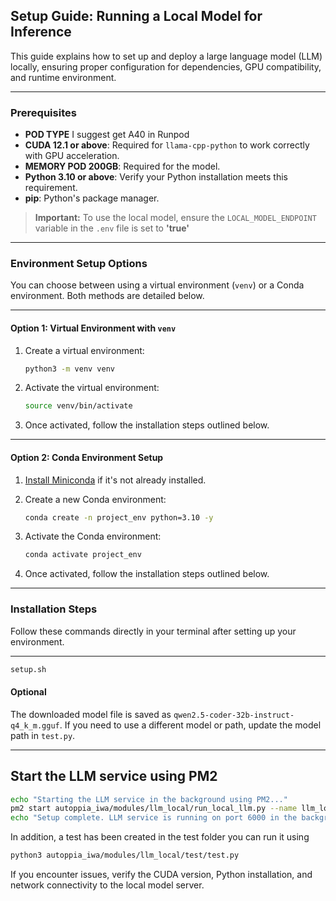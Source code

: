 ## **Setup Guide: Running a Local Model for Inference**

This guide explains how to set up and deploy a large language model (LLM) locally, ensuring proper configuration for
dependencies, GPU compatibility, and runtime environment.

---

### **Prerequisites**

- **POD TYPE** I suggest get A40 in Runpod
- **CUDA 12.1 or above**: Required for `llama-cpp-python` to work correctly with GPU acceleration.
- **MEMORY POD 200GB**: Required for the model.
- **Python 3.10 or above**: Verify your Python installation meets this requirement.
- **pip**: Python's package manager.

> **Important:** To use the local model, ensure the `LOCAL_MODEL_ENDPOINT` variable in the `.env` file is set to
> **'true'**

---

### **Environment Setup Options**

You can choose between using a virtual environment (`venv`) or a Conda environment. Both methods are detailed below.

---

#### **Option 1: Virtual Environment with `venv`**

1. Create a virtual environment:

   ```bash
   python3 -m venv venv
   ```

2. Activate the virtual environment:

   ```bash
   source venv/bin/activate
   ```

3. Once activated, follow the installation steps outlined below.

---

#### **Option 2: Conda Environment Setup**

1. [Install Miniconda](https://docs.conda.io/en/latest/miniconda.html) if it's not already installed.

2. Create a new Conda environment:

   ```bash
   conda create -n project_env python=3.10 -y
   ```

3. Activate the Conda environment:

   ```bash
   conda activate project_env
   ```

4. Once activated, follow the installation steps outlined below.

---

### **Installation Steps**

Follow these commands directly in your terminal after setting up your environment.

---

```bash
setup.sh
```

#### **Optional**

The downloaded model file is saved as `qwen2.5-coder-32b-instruct-q4_k_m.gguf`. If you need to use a different model or
path, update the model path in `test.py`.

---

## Start the LLM service using PM2

```bash
echo "Starting the LLM service in the background using PM2..."
pm2 start autoppia_iwa/modules/llm_local/run_local_llm.py --name llm_local --interpreter ./llm_env/bin/python -- --port 6000
echo "Setup complete. LLM service is running on port 6000 in the background."
```

In addition, a test has been created in the test folder you can run it using

```bash
python3 autoppia_iwa/modules/llm_local/test/test.py
```

If you encounter issues, verify the CUDA version, Python installation, and network connectivity to the local model
server.
